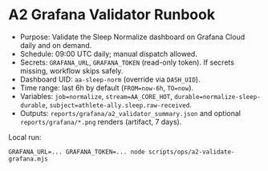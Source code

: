 # A2 Grafana Validator Runbook

- Purpose: Validate the Sleep Normalize dashboard on Grafana Cloud daily and on demand.
- Schedule: 09:00 UTC daily; manual dispatch allowed.
- Secrets: `GRAFANA_URL`, `GRAFANA_TOKEN` (read-only token). If secrets missing, workflow skips safely.
- Dashboard UID: `aa-sleep-norm` (override via `DASH_UID`).
- Time range: last 6h by default (`FROM=now-6h`, `TO=now`).
- Variables: `job=normalize`, `stream=AA_CORE_HOT`, `durable=normalize-sleep-durable`, `subject=athlete-ally.sleep.raw-received`.
- Outputs: `reports/grafana/a2_validator_summary.json` and optional `reports/grafana/*.png` renders (artifact, 7 days).

Local run:
```
GRAFANA_URL=... GRAFANA_TOKEN=... node scripts/ops/a2-validate-grafana.mjs
```